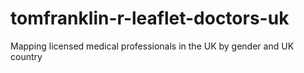 # tomfranklin-r-leaflet-doctors-uk
Mapping licensed medical professionals in the UK by gender and UK country 
